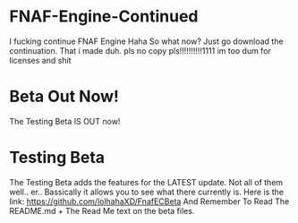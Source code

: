 # FNAF-Engine-Continued
I fucking continue FNAF Engine Haha
So what now? Just go download the continuation. That i made duh.
pls no copy pls!!!!!!!!!!1111
im too dum for licenses and shit
# Beta Out Now!
The Testing Beta IS OUT now!
# Testing Beta
The Testing Beta adds the features for the LATEST update. Not all of them well.. er..
Bassically it allows you to see what there currently is.
Here is the link:
https://github.com/lolhahaXD/FnafECBeta
And Remember To Read The README.md + The Read Me text on the beta files.
